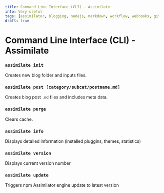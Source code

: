 ```yml
title: Command Line Interface (CLI) - Assimilate
info: Very useful
tags: [assimilator, blogging, nodejs, markdown, workflow, webhooks, git]  
draft: true
```

# Command Line Interface (CLI) - Assimilate


### `assimilate init`

Creates new blog folder and inputs files.

### `assimilate post [category/subcat/postname.md]`

Creates blog post `.md` files and includes meta data.

### `assimilate purge`

Clears cache.

### `assimilate info`

Displays detailed information (installed pluggins, themes, statistics)

### `assimilate version`

Displays current version number

### `assimilate update`

Triggers npm Assimilator engine update to latest version
